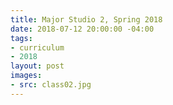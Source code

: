 ```yaml
---
title: Major Studio 2, Spring 2018
date: 2018-07-12 20:00:00 -04:00
tags:
- curriculum
- 2018
layout: post
images:
- src: class02.jpg
---
```


